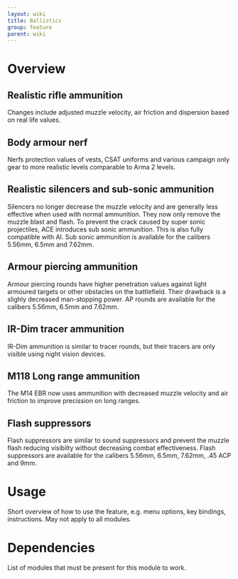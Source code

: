 ```yaml
---
layout: wiki
title: Ballistics
group: feature
parent: wiki
---
```

# Overview
## Realistic rifle ammunition
Changes include adjusted muzzle velocity, air friction and dispersion based on real life values.
## Body armour nerf
Nerfs protection values of vests, CSAT uniforms and various campaign only gear to more realistic levels comparable to Arma 2 levels.
## Realistic silencers and sub-sonic ammunition
Silencers no longer decrease the muzzle velocity and are generally less effective when used with normal ammunition. They now only remove the muzzle blast and flash. To prevent the crack caused by super sonic projectiles, ACE introduces sub sonic ammunition. This is also fully compatible with AI. Sub sonic ammunition is available for the calibers 5.56mm, 6.5mm and 7.62mm.
## Armour piercing ammunition
Armour piercing rounds have higher penetration values against light armoured targets or other obstacles on the battlefield. Their drawback is a slighly decreased man-stopping power. AP rounds are available for the calibers 5.56mm, 6.5mm and 7.62mm.
## IR-Dim tracer ammunition
IR-Dim ammunition is similar to tracer rounds, but their tracers are only visible using night vision devices.
## M118 Long range ammunition
The M14 EBR now uses ammunition with decreased muzzle velocity and air friction to improve precission on long ranges.
## Flash suppressors
Flash suppressors are similar to sound suppressors and prevent the muzzle flash reducing visibilty without decreasing combat effectiveness. Flash suppressors are available for the calibers 5.56mm, 6.5mm, 7.62mm, .45 ACP and 9mm.

# Usage
Short overview of how to use the feature, e.g. menu options, key bindings, 
instructions. May not apply to all modules.

# Dependencies
List of modules that must be present for this module to work.
